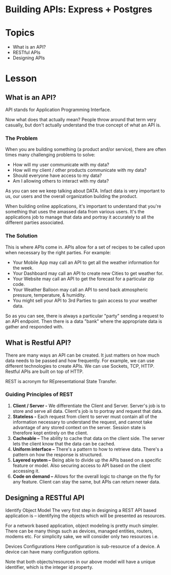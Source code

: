 # Building APIs: Express + Postgres

# Topics
- What is an API?
- RESTful APIs
- Designing APIs


# Lesson

## What is an API?

API stands for Application Programming Interface.

Now what does that actually mean? People throw around that term very casually, but don't actually understand the true concept of what an API is.

### The Problem

When you are building something (a product and/or service), there are often times many challenging problems to solve:

- How will my user communicate with my data?
- How will my client / other products communicate with my data?
- Should everyone have access to my data?
- Am I allowing others to interact with my data?

As you can see we keep talking about DATA. Infact data is very important to us, our users and the overall organization building the product. 

When building online applications, it's important to understand that you're something that uses the amassed data from various users. It's the applications job to manage that data and portray it accurately to all the different parties associated.

### The Solution

This is where APIs come in. APIs allow for a set of recipes to be called upon when necessary by the right parties. For example: 

- Your Mobile App may call an API to get all the weather information for the week.
- Your Dashboard may call an API to create new Cities to get weather for. 
- Your Website may call an API to get the forecast for a particular zip code. 
- Your Weather Balloon may call an API to send back atmospheric pressure, temperature, & humidity.
- You might sell your API to 3rd Parties to gain access to your weather data.

So as you can see, there is always a particular "party" sending a request to an API endpoint. Then there is a data "bank" where the appropriate data is gather and responded with.

## What is Restful API?

There are many ways an API can be created. It just matters on how much data needs to be passed and how frequently. For example, we can use different technologies to create APIs. We can use Sockets, TCP, HTTP. Restful APIs are built on top of HTTP.

REST is acronym for REpresentational State Transfer.

### Guiding Principles of REST
1. **Client / Server -** We differentiate the Client and Server. Server's job is to store and serve all data. Client's job is to portray and request that data. 
2. **Stateless -** Each request from client to server must contain all of the information necessary to understand the request, and cannot take advantage of any stored context on the server. Session state is therefore kept entirely on the client.
3. **Cacheable –** The ability to cache that data on the client side. The server lets the client know that the data can be cached.
4. **Uniform interface –** There's a pattern to how to retrieve data. There's a pattern on how the response is structured.
5. **Layered system –** Being able to divide up the APIs based on a specific feature or model. Also securing access to API based on the client accessing it.
6. **Code on demand –** Allows for the overall logic to change on the fly for any feature. Client can stay the same, but APIs can return newer data.

## Designing a RESTful API

Identify Object Model
The very first step in designing a REST API based application is – identifying the objects which will be presented as resources.

For a network based application, object modeling is pretty much simpler. There can be many things such as devices, managed entities, routers, modems etc. For simplicity sake, we will consider only two resources i.e.

Devices
Configurations
Here configuration is sub-resource of a device. A device can have many configuration options.

Note that both objects/resources in our above model will have a unique identifier, which is the integer id property.